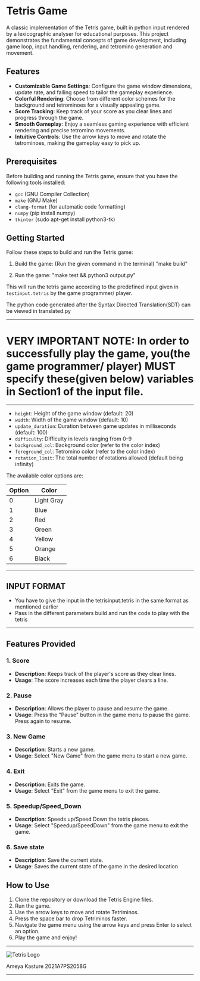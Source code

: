 # Tetris Game

A classic implementation of the Tetris game, built in python input rendered by a lexicographic analyser  for educational purposes. This project demonstrates the fundamental concepts of game development, including game loop, input handling, rendering, and tetromino generation and movement.

## Features

- **Customizable Game Settings**: Configure the game window dimensions, update rate, and falling speed to tailor the gameplay experience.
- **Colorful Rendering**: Choose from different color schemes for the background and tetrominoes for a visually appealing game.
- **Score Tracking**: Keep track of your score as you clear lines and progress through the game.
- **Smooth Gameplay**: Enjoy a seamless gaming experience with efficient rendering and precise tetromino movements.
- **Intuitive Controls**: Use the arrow keys to move and rotate the tetrominoes, making the gameplay easy to pick up.

## Prerequisites

Before building and running the Tetris game, ensure that you have the following tools installed:

- `gcc` (GNU Compiler Collection)
- `make` (GNU Make)
- `clang-format` (for automatic code formatting)
- `numpy` (pip install numpy)
- `tkinter` (sudo apt-get install python3-tk)

## Getting Started

Follow these steps to build and run the Tetris game:

1. Build the game: (Run the given command in the terminal)
"make build"

2. Run the game:
"make test && python3 output.py" 

This will run the tetris game according to the predefined input given in `testinput.tetris` by the game programmer/ player.

The python code generated after the Syntax Directed Translation(SDT) can be viewed in translated.py

-------------------------------------------------------------------------------------------------------------------------------------------------------------
# VERY IMPORTANT NOTE: In order to successfully play the game, you(the game programmer/ player) MUST specify these(given below) variables in Section1 of the input file.
-------------------------------------------------------------------------------------------------------------------------------------------------------------

- `height`: Height of the game window (default: 20)
- `width`: Width of the game window (default: 10)
- `update_duration`: Duration between game updates in milliseconds (default: 100)
- `difficulty`: Difficulty in levels ranging from 0-9
- `background_col`: Background color (refer to the color index)
- `foreground_col`: Tetromino color  (refer to the color index)
- `rotation_limit`: The total number of rotations allowed (default being infinity)

The available color options are:

| Option | Color            |
|--------|------------------|
| 0      | Light Gray       |
| 1      | Blue             |
| 2      | Red              |
| 3      | Green            |
| 4      | Yellow           |
| 5      | Orange           |
| 6      | Black            |

-------------------------------------------------------------------------------------------------------------------------------------------------------------
## INPUT FORMAT
  - You have to give the input in the tetrisinput.tetris in the same format as mentioned earlier
  - Pass in the different parameters build and run the code to play with the tetris
-------------------------------------------------------------------------------------------------------------------------------------------------------------
## Features Provided
### 1. Score

- **Description**: Keeps track of the player's score as they clear lines.
- **Usage**: The score increases each time the player clears a line.

### 2. Pause

- **Description**: Allows the player to pause and resume the game.
- **Usage**: Press the "Pause" button in the game menu to pause the game. Press again to resume.

### 3. New Game

- **Description**: Starts a new game.
- **Usage**: Select "New Game" from the game menu to start a new game.

### 4. Exit

- **Description**: Exits the game.
- **Usage**: Select "Exit" from the game menu to exit the game.

### 5. Speedup/Speed_Down

- **Description**: Speeds up/Speed Down the tetris pieces.
- **Usage**: Select "Speedup/SpeedDown" from the game menu to exit the game.

### 6. Save state

- **Description**: Save the current state.
- **Usage**: Saves the current state of the game in the desired location




## How to Use

1. Clone the repository or download the Tetris Engine files.
2. Run the game.
3. Use the arrow keys to move and rotate Tetriminos.
4. Press the space bar to drop Tetriminos faster.
5. Navigate the game menu using the arrow keys and press Enter to select an option.
6. Play the game and enjoy!
-------------------------------------------------------------------------------------------------------------------------------------------------------------
![Tetris Logo](/game_engine/img.png)




Ameya Kasture
2021A7PS2058G



****